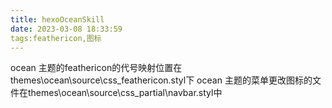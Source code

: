 ```yaml
---
title: hexoOceanSkill
date: 2023-03-08 18:33:59
tags:feathericon,图标
---
```

ocean 主题的feathericon的代号映射位置在themes\ocean\source\css\_feathericon.styl下
ocean 主题的菜单更改图标的文件在themes\ocean\source\css\_partial\navbar.styl中
